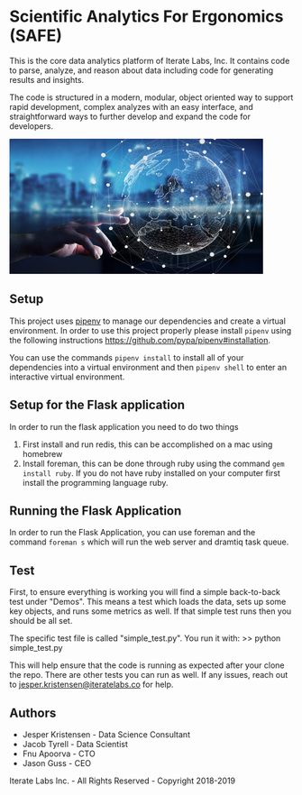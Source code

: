 # Scientific Analytics For Ergonomics (SAFE)

This is the core data analytics platform of Iterate Labs, Inc. It contains code to parse, analyze, and reason about
data including code for generating results and insights.

The code is structured in a modern, modular, object oriented way to support rapid development, complex analyzes with
an easy interface, and straightforward ways to further develop and expand the code for developers.

<img src="data_analytics.jpg" width="450" height="240" />

## Setup
This project uses [pipenv](https://github.com/pypa/pipenv) to manage our dependencies and create a virtual environment. In order to use this project properly please install `pipenv` using the following instructions https://github.com/pypa/pipenv#installation.

You can use the commands `pipenv install` to install all of your dependencies into a virtual environment and then `pipenv shell` to enter an interactive virtual environment.

## Setup for the Flask application
In order to run the flask application you need to do two things
1. First install and run redis, this can be accomplished on a mac using homebrew
2. Install foreman, this can be done through ruby using the command `gem install ruby`. If you do not have ruby installed on your computer first install the programming language ruby.

## Running the Flask Application
In order to run the Flask Application, you can use foreman and the command `foreman s` which will run the web server and dramtiq task queue.

## Test
First, to ensure everything is working you will find a simple back-to-back test under "Demos".
This means a test which loads the data, sets up some key objects, and runs some
metrics as well. If that simple test runs then you should be all set.

The specific test file is called "simple_test.py". You run it with:
    >> python simple_test.py

This will help ensure that the code is running as expected after your
clone the repo. There are other tests you can run as well.
If any issues, reach out to jesper.kristensen@iteratelabs.co for help.

## Authors

+ Jesper Kristensen - Data Science Consultant
+ Jacob Tyrell - Data Scientist
+ Fnu Apoorva - CTO
+ Jason Guss - CEO

Iterate Labs Inc. - All Rights Reserved - Copyright 2018-2019
